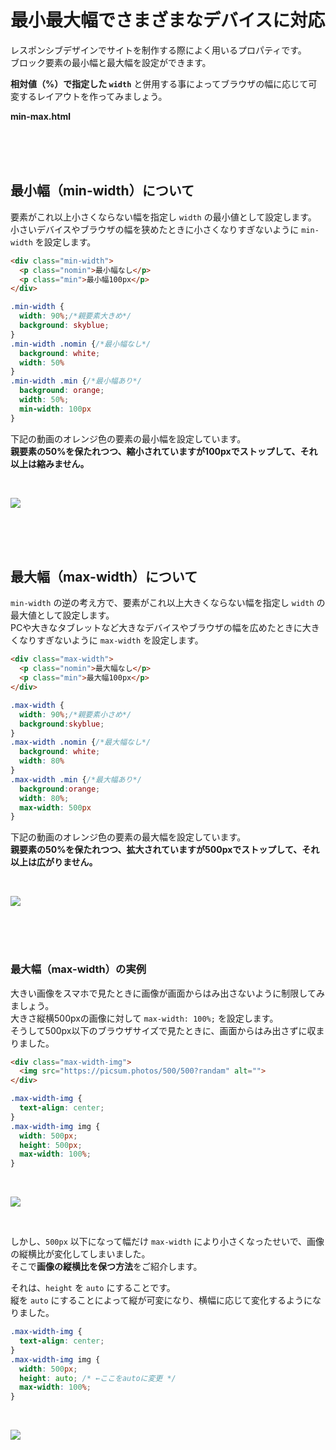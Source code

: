 # 最小最大幅でさまざまなデバイスに対応

レスポンシブデザインでサイトを制作する際によく用いるプロパティです。  
ブロック要素の最小幅と最大幅を設定ができます。

**相対値（%）で指定した `width`** と併用する事によってブラウザの幅に応じて可変するレイアウトを作ってみましょう。

**min-max.html**

<br><br><br>

## 最小幅（min-width）について

要素がこれ以上小さくならない幅を指定し `width` の最小値として設定します。  
小さいデバイスやブラウザの幅を狭めたときに小さくなりすぎないように `min-width` を設定します。

```html
<div class="min-width">
  <p class="nomin">最小幅なし</p>
  <p class="min">最小幅100px</p>
</div>
```

```css
.min-width {
  width: 90%;/*親要素大きめ*/
  background: skyblue;
}
.min-width .nomin {/*最小幅なし*/
  background: white;
  width: 50%
}
.min-width .min {/*最小幅あり*/
  background: orange;
  width: 50%;
  min-width: 100px
}
```

下記の動画のオレンジ色の要素の最小幅を設定しています。  
**親要素の50%を保たれつつ、縮小されていますが100pxでストップして、それ以上は縮みません。**

<br>

![](https://laro.jp/lesson/images/lesson-css-minmax1.gif)

<br><br><br>

## 最大幅（max-width）について

`min-width` の逆の考え方で、要素がこれ以上大きくならない幅を指定し `width` の最大値として設定します。  
PCや大きなタブレットなど大きなデバイスやブラウザの幅を広めたときに大きくなりすぎないように `max-width` を設定します。

```html
<div class="max-width">
  <p class="nomin">最大幅なし</p>
  <p class="min">最大幅100px</p>
</div>
```
```css
.max-width {
  width: 90%;/*親要素小さめ*/
  background:skyblue;
}
.max-width .nomin {/*最大幅なし*/
  background: white;
  width: 80%
}
.max-width .min {/*最大幅あり*/
  background:orange;
  width: 80%;
  max-width: 500px
}
```

下記の動画のオレンジ色の要素の最大幅を設定しています。  
**親要素の50%を保たれつつ、拡大されていますが500pxでストップして、それ以上は広がりません。**

<br>

![](https://laro.jp/lesson/images/lesson-css-minmax2.gif)

<br><br><br>

### 最大幅（max-width）の実例

大きい画像をスマホで見たときに画像が画面からはみ出さないように制限してみましょう。  
大きさ縦横500pxの画像に対して `max-width: 100%;` を設定します。  
そうして500px以下のブラウザサイズで見たときに、画面からはみ出さずに収まりました。


```html
<div class="max-width-img">
  <img src="https://picsum.photos/500/500?randam" alt="">
</div>
```

```css
.max-width-img {
  text-align: center;
}
.max-width-img img {
  width: 500px;
  height: 500px;
  max-width: 100%;
}
```

<br>

![](https://laro.jp/wp-content/uploads/2020/01/lesson-css-minmax3-github.gif)

<br>

しかし、`500px` 以下になって幅だけ `max-width` により小さくなったせいで、画像の縦横比が変化してしまいました。  
そこで**画像の縦横比を保つ方法**をご紹介します。  

それは、`height` を `auto` にすることです。  
縦を `auto` にすることによって縦が可変になり、横幅に応じて変化するようになりました。

```css
.max-width-img {
  text-align: center;
}
.max-width-img img {
  width: 500px;
  height: auto; /* ←ここをautoに変更 */
  max-width: 100%;
}
```
<br>

![](https://laro.jp/wp-content/uploads/2020/01/lesson-css-minmax4-github.gif)